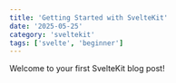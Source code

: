 ```yaml
---
title: 'Getting Started with SvelteKit'
date: '2025-05-25'
category: 'sveltekit'
tags: ['svelte', 'beginner']
---
```


Welcome to your first SvelteKit blog post!
